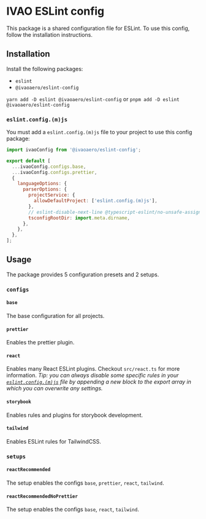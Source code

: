 # IVAO ESLint config

This package is a shared configuration file for ESLint.
To use this config, follow the installation instructions.

## Installation

Install the following packages:

- `eslint`
- `@ivaoaero/eslint-config`

`yarn add -D eslint @ivaoaero/eslint-config` or `pnpm add -D eslint @ivaoaero/eslint-config`

### `eslint.config.(m)js`

You must add a `eslint.config.(m)js` file to your project to use this config package:

```js
import ivaoConfig from '@ivaoaero/eslint-config';

export default [
  ...ivaoConfig.configs.base,
  ...ivaoConfig.configs.prettier,
  {
    languageOptions: {
      parserOptions: {
        projectService: {
          allowDefaultProject: ['eslint.config.(m)js'],
        },
        // eslint-disable-next-line @typescript-eslint/no-unsafe-assignment
        tsconfigRootDir: import.meta.dirname,
      },
    },
  },
];
```

## Usage

The package provides 5 configuration presets and 2 setups.

### `configs`

#### `base`

The base configuration for all projects.

#### `prettier`

Enables the prettier plugin.

#### `react`

Enables many React ESLint plugins. Checkout `src/react.ts` for more information. _Tip: you can always disable some specific rules in your [`eslint.config.(m)js`](#eslintconfigmjs) file by appending a new block to the export array in which you can overwrite any settings._

#### `storybook`

Enables rules and plugins for storybook development.

#### `tailwind`

Enables ESLint rules for TailwindCSS.

### `setups`

#### `reactRecommended`

The setup enables the configs `base`, `prettier`, `react`, `tailwind`.

#### `reactRecommendedNoPrettier`

The setup enables the configs `base`, `react`, `tailwind`.
